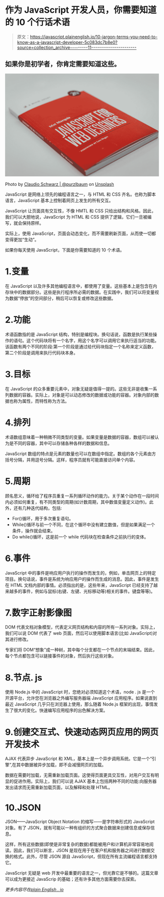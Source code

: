 # 作为 JavaScript 开发人员，你需要知道的 10 个行话术语

> 原文：<https://javascript.plainenglish.io/10-jargon-terms-you-need-to-know-as-a-javascript-developer-5c083dc7b8e0?source=collection_archive---------11----------------------->

## 如果你是初学者，你肯定需要知道这些。

![](img/161c944373ec7507b3f9e4792b4ba07f.png)

Photo by [Claudio Schwarz | @purzlbaum](https://unsplash.com/@purzlbaum?utm_source=medium&utm_medium=referral) on [Unsplash](https://unsplash.com?utm_source=medium&utm_medium=referral)

JavaScript 是网络上领先的编程语言之一，与 HTML 和 CSS 齐名。也称为脚本语言，JavaScript 基本上控制着网页上发生的所有交互。

JavaScript 让页面具有交互性，不像 HMTL 和 CSS 只给出结构和风格。因此，我们可以大胆地说，JavaScript 为 HTML 和 CSS 提供了逻辑，它们一旦被编写，就会保持原样。

实际上，使用 JavaScript，页面会动态变化，而不需要刷新页面，从而使一切都变得更加“生动”。

如果你每天使用 JavaScript，下面是你需要知道的 10 个术语。

# 1.变量

在 JavaScript 以及许多其他编程语言中，都使用了变量。这些基本上是包含在内存块中的数据部分。这些是执行程序所必需的数据。在实践中，我们可以将变量视为数据“停放”的空间部分，稍后可以恢复或修改这些数据。

# 2.功能

术语函数指的是 JavaScript 结构，特别是编程块。换句话说，函数是执行某些操作的语句。这个代码块将有一个名字，用这个名字可以调用它来执行适当的功能。该函数有两个不同的阶段:第一个阶段是通过给代码块指定一个名称来定义函数，第二个阶段是调用来执行代码块本身。

# 3.目标

在 JavaScript 的众多重要元素中，对象无疑是值得一提的。这些无非是收集一系列数据的容器。实际上，对象是可以动态修改的数据或功能的容器。对象内部的数据也称为属性，而特性称为方法。

# 4.排列

术语数组意味着一种稍微不同类型的变量。如果变量是数据的容器，数组可以被认为是不同的容器，其中可以存储各种各样的数据和信息。

JavaScript 数组的特点是元素的数量也可以在数组中指定。数组的各个元素由方括号分隔，并用逗号分隔。这样，程序员就有可能直接访问单个内容。

# 5.周期

顾名思义，循环给了程序员重复一系列循环动作的能力。关于某个动作在一段时间内必须如何重复，有不同类型的周期(如计数周期，其中数值变量定义动作)。此外，还有几种迭代结构，包括:

*   For()循环，用于多次重复语句。
*   While()循环与前一个不同，在这个循环中没有建立数值，但是如果满足一个条件，操作就会结束。
*   Do while()循环，这是前一个 while 代码块在检查条件之前执行的变体。

# 6.事件

JavaScript 中的事件是响应用户执行的操作而发生的，例如，单击网页上的特定项目。换句话说，事件是系统为响应用户的操作而生成的消息。因此，事件是发生在 HTML 文档内部的事情。必须指出的是，这些年来，JavaScript 已经支持了越来越多的事件，例如与鼠标(右键、左键、光标移动等)相关的事件。键盘等等)。

# 7.数字正射影像图

DOM 代表文档对象模型，代表定义网页结构和内容的所有一系列对象。实际上，我们可以说 DOM 代表了 web 页面，然后可以使用脚本语言(比如 JavaScript)对其进行修改。

专家们将 DOM“想象”成一种树，其中每个分支都在一个节点的末端结束。因此，每个节点都包含可以链接事件的对象，然后执行这些对象。

# 8.节点. js

使用 Node.js 中的 JavaScript 时，您绝对必须知道这个术语，node . js 是一个开源平台，允许您在浏览器之外编写服务器端 JavaScript 应用程序。如果说直到最近 JavaScript 几乎只在浏览器上使用，那么随着 Node.js 框架的出现，事情发生了很大的变化。快速编写应用程序的出色解决方案。

# 9.创建交互式、快速动态网页应用的网页开发技术

AJAX 代表异步 JavaScript 和 XML，基本上是一个异步调用系统。它是一个“引擎”,在其中数据被异步加载，即不会减慢网页的加载。

数据在需要时加载，无需重新加载页面。这使得页面更具交互性，对用户交互有明显的促进作用。实际上，我们可以说 AJAX 基本上包括两种不同的功能:向服务器发出请求而无需重新加载页面，以及解释和处理 HTML。

# 10.JSON

JSON——JavaScript Object Notation 的缩写——是字符串形式的 JavaScript 对象。有了 JSON，就有可能以一种有组织的方式聚合数据来创建信息或保存信息。

这样，所有这些数据(即使是非常复杂的数据)都能被用户和计算机非常容易地阅读。因此，我们可以断言，JSON 是现在用于在客户机和服务器之间进行数据交换的格式。此外，尽管 JSON 源自 JavaScript，但现在所有主流编程语言都支持它。

JavaScript 无疑是 web 开发中最重要的语言之一，但光靠它是不够的。这篇文章可以成为更接近 JavaScrip 的基础；还有许多其他方面需要你去探索。

*更多内容尽在*[*plain English . io*](http://plainenglish.io/)